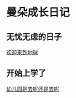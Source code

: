 # 曼朵成长日记

## 无忧无虑的日子

[欢迎来到地球](./date/2018-04-01-baby-born.md)

## 开始上学了

[幼儿园是去呢还是去呢](./data/2022-02-22-sadly-kindergarten.md)

